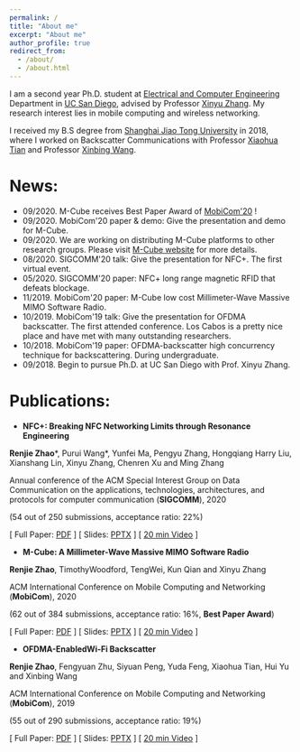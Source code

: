 ```yaml
---
permalink: /
title: "About me"
excerpt: "About me"
author_profile: true
redirect_from: 
  - /about/
  - /about.html
---
```


I am a second year Ph.D. student at [Electrical and Computer Engineering](http://www.ece.ucsd.edu/) Department in [UC San Diego](https://ucsd.edu), advised by Professor [Xinyu Zhang](http://xyzhang.ucsd.edu). My research interest lies in mobile computing and wireless networking.

I received my B.S degree from [Shanghai Jiao Tong University](http://en.sjtu.edu.cn/) in 2018, where I worked on Backscatter Communications with Professor [Xiaohua Tian](http://iiot.sjtu.edu.cn/xtian/) and Professor [Xinbing Wang](http://www.cs.sjtu.edu.cn/~wang-xb/). 


News:
======
* 09/2020. M-Cube receives Best Paper Award of [MobiCom'20](https://sigmobile.org/mobicom/2020/) !
* 09/2020. MobiCom'20 paper & demo: Give the presentation and demo for M-Cube. 
* 09/2020. We are working on distributing M-Cube platforms to other research groups. Please visit [M-Cube website](http://m3.ucsd.edu/sdr/) for more details.
* 08/2020. SIGCOMM'20 talk: Give the presentation for NFC+. The first virtual event. 
* 05/2020. SIGCOMM'20 paper: NFC+ long range magnetic RFID that defeats blockage.
* 11/2019. MobiCom'20 paper: M-Cube low cost Millimeter-Wave Massive MIMO Software Radio.
* 10/2019. MobiCom'19 talk: Give the presentation for OFDMA backscatter. The first attended conference. Los Cabos is a pretty nice place and have met with many outstanding researchers.
* 10/2018. MobiCom'19 paper: OFDMA-backscatter high concurrency technique for backscattering. During undergraduate.
* 09/2018. Begin to pursue Ph.D. at UC San Diego with Prof. Xinyu Zhang.

Publications:
======
* **NFC+: Breaking NFC Networking Limits through Resonance Engineering**

**Renjie Zhao***, Purui Wang*, Yunfei Ma, Pengyu Zhang, Hongqiang Harry Liu, Xianshang Lin, Xinyu Zhang, Chenren Xu and Ming Zhang

Annual conference of the ACM Special Interest Group on Data Communication on the applications, technologies, architectures, and protocols for computer communication (**SIGCOMM**), 2020

(54 out of 250 submissions, acceptance ratio: 22%)

[ Full Paper: [PDF](https://renjiezhao.github.io/files/NFCplus_paper.pdf) ] [ Slides: [PPTX](https://renjiezhao.github.io/files/NFCplus_slides_20min.pptx) ] [ [20 min Video](https://dl.acm.org/doi/abs/10.1145/3387514.3406219) ]

* **M-Cube: A Millimeter-Wave Massive MIMO Software Radio**

**Renjie Zhao**, TimothyWoodford, TengWei, Kun Qian and Xinyu Zhang

ACM International Conference on Mobile Computing and Networking (**MobiCom**), 2020

(62 out of 384 submissions, acceptance ratio: 16%, **Best Paper Award**)

[ Full Paper: [PDF](https://renjiezhao.github.io/files/MCube_paper.pdf) ] [ Slides: [PPTX](https://renjiezhao.github.io/files/MCube_slides_20min.pptx) ] [ [20 min Video](https://www.youtube.com/watch?v=NRooJM1UK3s&feature=youtu.be) ]

* **OFDMA-EnabledWi-Fi Backscatter**

**Renjie Zhao**, Fengyuan Zhu, Siyuan Peng, Yuda Feng, Xiaohua Tian, Hui Yu and Xinbing Wang

ACM International Conference on Mobile Computing and Networking (**MobiCom**), 2019

(55 out of 290 submissions, acceptance ratio: 19%)

[ Full Paper: [PDF](https://renjiezhao.github.io/files/OFDMA_BS_paper.pdf) ] [ Slides: [PPTX](https://renjiezhao.github.io/files/OFDMA_BS_slides.pptx) ] [ [20 min Video](https://www.youtube.com/watch?v=UsyeI3U1bqo) ]